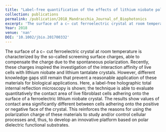 ```yaml
---
title: "Label-free quantification of the effects of lithium niobate polarization on cell adhesion via holographic microscopy"
collection: publications
permalink: /publication/2018_Mandracchia_Journal_of_Biophotonics
excerpt: 'The surface of a c− cut ferroelectric crystal at room temperature is characterized by the so-called screening surface charges, able to compensate the charge due to the spontaneous polarization. Recently, these charges inspired the investigation of the interaction affinity of live cells with lithium niobate and lithium tantalate crystals. However, different knowledge gaps still remain that prevent a reasonable application of these materials for biological applications. Here, a label-free holographic total internal reflection microscopy is shown; the technique is able to evaluate quantitatively the contact area of live fibroblast cells adhering onto the surface of a ferroelectric lithium niobate crystal. The results show values of contact area significantly different between cells adhering onto the positive or negative face of the crystal. This reinforces the reasons for using the polarization charge of these materials to study and/or control cellular processes and, thus, to develop an innovative platform based on polar dielectric functional substrates.'
Year: 2018
venue: 'nan'
DOI: '10.1002/jbio.201700332'
---
```

The surface of a c− cut ferroelectric crystal at room temperature is characterized by the so-called screening surface charges, able to compensate the charge due to the spontaneous polarization. Recently, these charges inspired the investigation of the interaction affinity of live cells with lithium niobate and lithium tantalate crystals. However, different knowledge gaps still remain that prevent a reasonable application of these materials for biological applications. Here, a label-free holographic total internal reflection microscopy is shown; the technique is able to evaluate quantitatively the contact area of live fibroblast cells adhering onto the surface of a ferroelectric lithium niobate crystal. The results show values of contact area significantly different between cells adhering onto the positive or negative face of the crystal. This reinforces the reasons for using the polarization charge of these materials to study and/or control cellular processes and, thus, to develop an innovative platform based on polar dielectric functional substrates.
